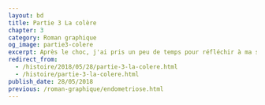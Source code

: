 ```yaml
---
layout: bd
title: Partie 3 La colère
chapter: 3
category: Roman graphique
og_image: partie3-colere
excerpt: Après le choc, j'ai pris un peu de temps pour réfléchir à ma situation et je me suis rapidement rendu compte à quel point j'étais en colère contre mes médecins. Comment avaient-ils pu laisser passer cette maladie alors que plus de 10% des femmes sont touchées ? Voici la partie 3 de Deux ans plus tard, la colère.
redirect_from:
  - /histoire/2018/05/28/partie-3-la-colere.html
  - /histoire/partie-3-la-colere.html
publish_date: 28/05/2018
previous: /roman-graphique/endometriose.html
---
```

<div class="bd-version-one">
    <img src="/assets/roman-graphique/partie3/03- (1).png" alt="">
    <img src="/assets/roman-graphique/partie3/03- (2).png" alt="">
    <img src="/assets/roman-graphique/partie3/03- (3).png" alt="">
    <img src="/assets/roman-graphique/partie3/03- (4).png" alt="">
    <img src="/assets/roman-graphique/partie3/03- (5).png" alt="">
    <img src="/assets/roman-graphique/partie3/03- (6).png" alt="">
    <img src="/assets/roman-graphique/partie3/03- (7).png" alt="">
    <img src="/assets/roman-graphique/partie3/03- (8).png" alt="">
    <img src="/assets/roman-graphique/partie3/03- (9).png" alt="">
    <img src="/assets/roman-graphique/partie3/03- (10).png" alt="">
    <img src="/assets/roman-graphique/partie3/03- (11).png" alt="">
    <img src="/assets/roman-graphique/partie3/03- (12).png" alt="">
    <img src="/assets/roman-graphique/partie3/03- (13).png" alt="">
    <img src="/assets/roman-graphique/partie3/03- (14).png" alt="">
    <img src="/assets/roman-graphique/partie3/03- (15).png" alt="">
    <img src="/assets/roman-graphique/partie3/03- (16).png" alt="">
    <img src="/assets/roman-graphique/partie3/03- (17).png" alt="">
    <img src="/assets/roman-graphique/partie3/03- (18).png" alt="">
    <img src="/assets/roman-graphique/partie3/03- (19).png" alt="">
    <img src="/assets/roman-graphique/partie3/03- (20).png" alt="">
    <img src="/assets/roman-graphique/partie3/03- (21).png" alt="">
    <img src="/assets/roman-graphique/partie3/03- (22).png" alt="">
    <img src="/assets/roman-graphique/partie3/03- (23).png" alt="">
</div>